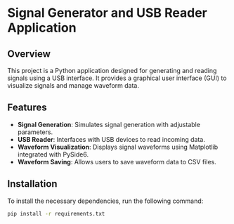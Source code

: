 # Signal Generator and USB Reader Application

## Overview

This project is a Python application designed for generating and reading signals using a USB interface. It provides a graphical user interface (GUI) to visualize signals and manage waveform data.

## Features

- **Signal Generation**: Simulates signal generation with adjustable parameters.
- **USB Reader**: Interfaces with USB devices to read incoming data.
- **Waveform Visualization**: Displays signal waveforms using Matplotlib integrated with PySide6.
- **Waveform Saving**: Allows users to save waveform data to CSV files.

## Installation

To install the necessary dependencies, run the following command:

```bash
pip install -r requirements.txt

